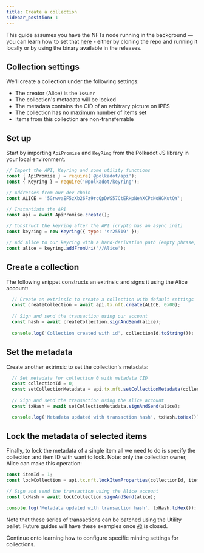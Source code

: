 ```yaml
---
title: Create a collection
sidebar_position: 1
---
```


This guide assumes you have the NFTs node running in the background &mdash; you can learn how to set that [here](setup.md) - either by cloning the repo and running it locally or by using the binary available in the releases.

## Collection settings

We'll create a collection under the following settings:

- The creator (Alice) is the `Issuer`
- The collection's metadata will be locked
- The metadata contains the CID of an arbitrary picture on IPFS
- The collection has no maximum number of items set
- Items from this collection are non-transferrable

## Set up

Start by importing `ApiPromise` and `KeyRing` from the Polkadot JS library in your local environment.

```js
// Import the API, Keyring and some utility functions
const { ApiPromise } = require('@polkadot/api');
const { Keyring } = require('@polkadot/keyring');

// Addresses from our dev chain
const ALICE = '5GrwvaEF5zXb26Fz9rcQpDWS57CtERHpNehXCPcNoHGKutQY';

// Instantiate the API
const api = await ApiPromise.create();

// Construct the keyring after the API (crypto has an async init)
const keyring = new Keyring({ type: 'sr25519' });

// Add Alice to our keyring with a hard-derivation path (empty phrase, so uses dev)
const alice = keyring.addFromUri('//Alice');

```

## Create a collection

The following snippet constructs an extrinsic and signs it using the Alice account:

```js
  // Create an extrinsic to create a collection with default settings
  const createCollection = await api.tx.nft.create(ALICE, 0x00);
  
  // Sign and send the transaction using our account
  const hash = await createCollection.signAndSend(alice);
  
  console.log('Collection created with id', collectionId.toString());
```

## Set the metadata

Create another extrinsic to set the collection's metadata:

```js
  // Set metadata for collection 0 with metadata CID
  const collectionId = 0;
  const setCollectionMetadata = api.tx.nft.setCollectionMetadata(collectionId.toString(), 'QmY5GnoiANupwMbsLVaEa3YwjXKkKyvL4fCyAMRTTNqJNY')
  
  // Sign and send the transaction using the Alice account
  const txHash = await setCollectionMetadata.signAndSend(alice);

  console.log('Metadata updated with transaction hash', txHash.toHex());
  ```

## Lock the metadata of selected items

Finally, to lock the metadata of a single item all we need to do is specify the collection and item ID with want to lock. Note: only the collection owner, Alice can make this operation:

```js
const itemId = 1;
const lockCollection = api.tx.nft.lockItemProperties(collectionId, itemId, true, false);

// Sign and send the transaction using the Alice account
const txHash = await lockCollection.signAndSend(alice);

console.log('Metadata updated with transaction hash', txHash.toHex());
```

Note that these series of transactions can be batched using the Utility pallet. Future guides will have these examples once [`#3`](https://github.com/sacha-l/substrate-nfts-node/issues/3) is closed.

Continue onto learning how to configure specific minting settings for collections.
